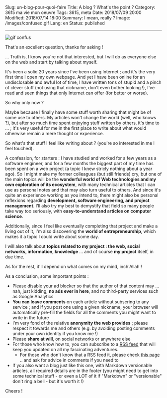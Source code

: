 Slug: un-blog-pour-quoi-faire
Title: A blog ? What's the point ?
Category: 3615 ma vie mon oeuvre
Tags: 3615, meta
Date: 2018/07/09 20:00
Modified: 2018/07/14 18:00
Summary: I mean, really ?
Image: /images/confused.gif
Lang: en
Status: published

___


![gif confus][confused]

That's an excellent question, thanks for asking !

... Truth is, I know you're not that interested, but I will do as everyone else
on the web and start by talking about myself.

It's been a solid 20 years since I've been using Internet ; and it's the very
first time I open my own webpage. And yet I have been online for an
undisclosable and awful lot of time, I have written tons of stupid and a pinch
of clever stuff (not using that nickname, don't even bother looking !), I've
read and seen things that only Internet can offer (for better or worse).

So why only now ?

Maybe because I finally have some stuff worth sharing that might be of some use
to others. My articles won't change the world (well, who knows ?), but after
so much time spent enjoying stuff written by others, it's time to ... ; it's
very useful for me in the first place to write about what would otherwise remain a
mere thought or experience.

So what's that stuff I feel like writing about ? (you're so interested in me I
feel touched).

A confession, for starters : I have studied and worked for a few years as a
software engineer, and for a few months the biggest part of my time has been
spent on a web project (a topic I knew stricly nothing about a year ago). So I
might make my former colleagues (but still friends) cry, but one of the main
topics will be the **wonderful world of Web technologies and my own exploration of
its ecosystem**, with many technical articles that I can use as personal notes
and that may also turn useful to others. And since it's quite an experience
working as you intend to, there might also be personal reflexions regarding
**development, software engineering, and project management**. I'll also try my
best to demystify that field so many people take way too seriously, with
**easy-to-understand articles on computer science**.

Additionally, since I feel like eventually completing that project and make a
living out of it, I'm also discovering the **world of entrepreneurship**, which
makes it a topic I could write about some day.

I will also talk about **topics related to my project : the web, social networks,
information, knowledge** ... and of course **my project** itself, in due time.

As for the rest, it'll depend on what comes on my mind, inch'Allah !

As a conclusion, some important points :

* Please disable your ad blocker so that the author of that content may ... nah,
just kidding, **no ads ever in here**, and no third-party services such as
Google Analytics
* **You can leave comments** on each article without subscring to any service ;
and if you post one using a given nickname, your browser will automatically
pre-fill the fields for all the comments you might want to write in the future
* I'm very fond of the relative **anonymity the web provides** ; please respect
it towards me and others (e.g. by avoiding posting comments under your own
identity if you know me !)
* Please **share at will**, on social networks or anywhere else
* For those who know how to, you can subscribe to a [RSS feed][feed] that will keep
you updated on all my fascinating adventures.
    - For those who don't know that a RSS feed it, please check
    [this page][flux-rss] .. and ask for advice in comments if you need to
* If you also want a blog just like this one, with Markdown versionable articles,
all required details are in the footer (you might need to get into some
technical stuff - or even a LOT of it if "Markdown" or "versionable" don't
ring a bell - but it's worth it !)

Cheers !

[confused]: {filename}/images/confused.gif
[feed]: /feeds/all.atom.xml
[flux-rss]: /pages/flux-rss.html
[flux-rss-pour-les-nuls]: https://www.youtube.com/watch?v=smdlRrXasjg
